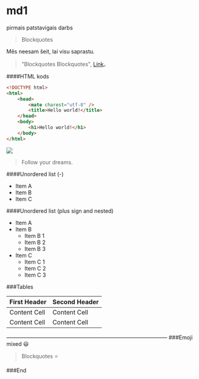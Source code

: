 # md1
pirmais patstavigais darbs



> Blockquotes

Mēs neesam šeit, lai visu saprastu.
                    
> "Blockquotes Blockquotes", [Link](https://www.fenikssfun.com/pardomam/35-jegpilni-jura-rubena-citati-7402)。

####HTML kods

```html
<!DOCTYPE html>
<html>
    <head>
        <mate charest="utf-8" />
        <title>Hello world!</title>
    </head>
    <body>
        <h1>Hello world!</h1>
    </body>
</html>
```

![](https://www.pressgazette.co.uk/wp-content/uploads/2020/11/shutterstock.jpg)
> Follow your dreams.

####Unordered list (-)

- Item A
- Item B
- Item C
     
####Unordered list (plus sign and nested)
                
+ Item A
+ Item B
    + Item B 1
    + Item B 2
    + Item B 3
+ Item C
    * Item C 1
    * Item C 2
    * Item C 3
    
    
###Tables
                    
First Header  | Second Header
------------- | -------------
Content Cell  | Content Cell
Content Cell  | Content Cell 

——————————————————————————————
###Emoji mixed :smiley:

> Blockquotes :star:

###End
